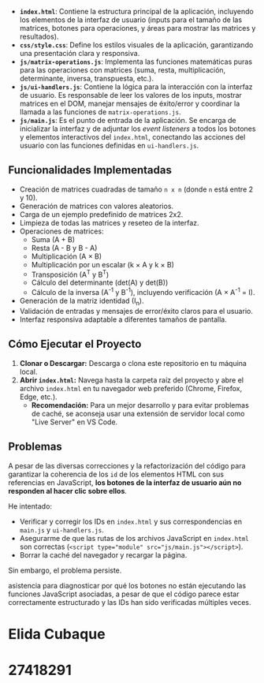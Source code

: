 
* **`index.html`**: Contiene la estructura principal de la aplicación, incluyendo los elementos de la interfaz de usuario (inputs para el tamaño de las matrices, botones para operaciones, y áreas para mostrar las matrices y resultados).
* **`css/style.css`**: Define los estilos visuales de la aplicación, garantizando una presentación clara y responsiva.
* **`js/matrix-operations.js`**: Implementa las funciones matemáticas puras para las operaciones con matrices (suma, resta, multiplicación, determinante, inversa, transpuesta, etc.).
* **`js/ui-handlers.js`**: Contiene la lógica para la interacción con la interfaz de usuario. Es responsable de leer los valores de los inputs, mostrar matrices en el DOM, manejar mensajes de éxito/error y coordinar la llamada a las funciones de `matrix-operations.js`.
* **`js/main.js`**: Es el punto de entrada de la aplicación. Se encarga de inicializar la interfaz y de adjuntar los *event listeners* a todos los botones y elementos interactivos del `index.html`, conectando las acciones del usuario con las funciones definidas en `ui-handlers.js`.

## Funcionalidades Implementadas

* Creación de matrices cuadradas de tamaño `n x n` (donde `n` está entre 2 y 10).
* Generación de matrices con valores aleatorios.
* Carga de un ejemplo predefinido de matrices 2x2.
* Limpieza de todas las matrices y reseteo de la interfaz.
* Operaciones de matrices:
    * Suma (A + B)
    * Resta (A - B y B - A)
    * Multiplicación (A × B)
    * Multiplicación por un escalar (k × A y k × B)
    * Transposición (A<sup>T</sup> y B<sup>T</sup>)
    * Cálculo del determinante (det(A) y det(B))
    * Cálculo de la inversa (A<sup>-1</sup> y B<sup>-1</sup>), incluyendo verificación (A × A<sup>-1</sup> = I).
* Generación de la matriz identidad (I<sub>n</sub>).
* Validación de entradas y mensajes de error/éxito claros para el usuario.
* Interfaz responsiva adaptable a diferentes tamaños de pantalla.

## Cómo Ejecutar el Proyecto

1.  **Clonar o Descargar:** Descarga o clona este repositorio en tu máquina local.
2.  **Abrir `index.html`:** Navega hasta la carpeta raíz del proyecto y abre el archivo `index.html` en tu navegador web preferido (Chrome, Firefox, Edge, etc.).
    * **Recomendación:** Para un mejor desarrollo y para evitar problemas de caché, se aconseja usar una extensión de servidor local como "Live Server" en VS Code.

## Problemas
A pesar de las diversas correcciones y la refactorización del código para garantizar la coherencia de los `id` de los elementos HTML con sus referencias en JavaScript, **los botones de la interfaz de usuario aún no responden al hacer clic sobre ellos**.

He intentado:
* Verificar y corregir los IDs en `index.html` y sus correspondencias en `main.js` y `ui-handlers.js`.
* Asegurarme de que las rutas de los archivos JavaScript en `index.html` son correctas (`<script type="module" src="js/main.js"></script>`).
* Borrar la caché del navegador y recargar la página.

Sin embargo, el problema persiste. 

asistencia para diagnosticar por qué los botones no están ejecutando las funciones JavaScript asociadas, a pesar de que el código parece estar correctamente estructurado y las IDs han sido verificadas múltiples veces. 

# Elida Cubaque 
# 27418291